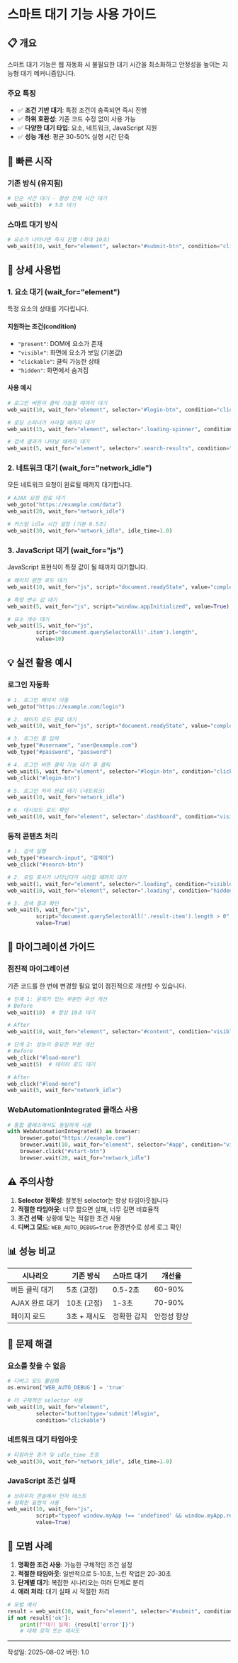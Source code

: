 # 스마트 대기 기능 사용 가이드

## 📋 개요

스마트 대기 기능은 웹 자동화 시 불필요한 대기 시간을 최소화하고 안정성을 높이는 지능형 대기 메커니즘입니다.

### 주요 특징
- ✅ **조건 기반 대기**: 특정 조건이 충족되면 즉시 진행
- ✅ **하위 호환성**: 기존 코드 수정 없이 사용 가능
- ✅ **다양한 대기 타입**: 요소, 네트워크, JavaScript 지원
- ✅ **성능 개선**: 평균 30-50% 실행 시간 단축

## 🚀 빠른 시작

### 기존 방식 (유지됨)
```python
# 단순 시간 대기 - 항상 전체 시간 대기
web_wait(5)  # 5초 대기
```

### 스마트 대기 방식
```python
# 요소가 나타나면 즉시 진행 (최대 10초)
web_wait(10, wait_for="element", selector="#submit-btn", condition="clickable")
```

## 📖 상세 사용법

### 1. 요소 대기 (wait_for="element")

특정 요소의 상태를 기다립니다.

#### 지원하는 조건(condition)
- `"present"`: DOM에 요소가 존재
- `"visible"`: 화면에 요소가 보임 (기본값)
- `"clickable"`: 클릭 가능한 상태
- `"hidden"`: 화면에서 숨겨짐

#### 사용 예시
```python
# 로그인 버튼이 클릭 가능할 때까지 대기
web_wait(10, wait_for="element", selector="#login-btn", condition="clickable")

# 로딩 스피너가 사라질 때까지 대기
web_wait(15, wait_for="element", selector=".loading-spinner", condition="hidden")

# 검색 결과가 나타날 때까지 대기
web_wait(5, wait_for="element", selector=".search-results", condition="visible")
```

### 2. 네트워크 대기 (wait_for="network_idle")

모든 네트워크 요청이 완료될 때까지 대기합니다.

```python
# AJAX 요청 완료 대기
web_goto("https://example.com/data")
web_wait(20, wait_for="network_idle")

# 커스텀 idle 시간 설정 (기본 0.5초)
web_wait(30, wait_for="network_idle", idle_time=1.0)
```

### 3. JavaScript 대기 (wait_for="js")

JavaScript 표현식이 특정 값이 될 때까지 대기합니다.

```python
# 페이지 완전 로드 대기
web_wait(10, wait_for="js", script="document.readyState", value="complete")

# 특정 변수 값 대기
web_wait(5, wait_for="js", script="window.appInitialized", value=True)

# 요소 개수 대기
web_wait(15, wait_for="js", 
         script="document.querySelectorAll('.item').length", 
         value=10)
```

## 💡 실전 활용 예시

### 로그인 자동화
```python
# 1. 로그인 페이지 이동
web_goto("https://example.com/login")

# 2. 페이지 로드 완료 대기
web_wait(10, wait_for="js", script="document.readyState", value="complete")

# 3. 로그인 폼 입력
web_type("#username", "user@example.com")
web_type("#password", "password")

# 4. 로그인 버튼 클릭 가능 대기 후 클릭
web_wait(5, wait_for="element", selector="#login-btn", condition="clickable")
web_click("#login-btn")

# 5. 로그인 처리 완료 대기 (네트워크)
web_wait(10, wait_for="network_idle")

# 6. 대시보드 로드 확인
web_wait(10, wait_for="element", selector=".dashboard", condition="visible")
```

### 동적 콘텐츠 처리
```python
# 1. 검색 실행
web_type("#search-input", "검색어")
web_click("#search-btn")

# 2. 로딩 표시가 나타났다가 사라질 때까지 대기
web_wait(1, wait_for="element", selector=".loading", condition="visible")
web_wait(10, wait_for="element", selector=".loading", condition="hidden")

# 3. 검색 결과 확인
web_wait(5, wait_for="js", 
         script="document.querySelectorAll('.result-item').length > 0", 
         value=True)
```

## 🔄 마이그레이션 가이드

### 점진적 마이그레이션
기존 코드를 한 번에 변경할 필요 없이 점진적으로 개선할 수 있습니다.

```python
# 단계 1: 문제가 있는 부분만 우선 개선
# Before
web_wait(10)  # 항상 10초 대기

# After  
web_wait(10, wait_for="element", selector="#content", condition="visible")

# 단계 2: 성능이 중요한 부분 개선
# Before
web_click("#load-more")
web_wait(5)  # 데이터 로드 대기

# After
web_click("#load-more")
web_wait(5, wait_for="network_idle")
```

### WebAutomationIntegrated 클래스 사용
```python
# 통합 클래스에서도 동일하게 사용
with WebAutomationIntegrated() as browser:
    browser.goto("https://example.com")
    browser.wait(10, wait_for="element", selector="#app", condition="visible")
    browser.click("#start-btn")
    browser.wait(20, wait_for="network_idle")
```

## ⚠️ 주의사항

1. **Selector 정확성**: 잘못된 selector는 항상 타임아웃됩니다
2. **적절한 타임아웃**: 너무 짧으면 실패, 너무 길면 비효율적
3. **조건 선택**: 상황에 맞는 적절한 조건 사용
4. **디버그 모드**: `WEB_AUTO_DEBUG=true` 환경변수로 상세 로그 확인

## 📊 성능 비교

| 시나리오 | 기존 방식 | 스마트 대기 | 개선율 |
|---------|----------|------------|--------|
| 버튼 클릭 대기 | 5초 (고정) | 0.5-2초 | 60-90% |
| AJAX 완료 대기 | 10초 (고정) | 1-3초 | 70-90% |
| 페이지 로드 | 3초 + 재시도 | 정확한 감지 | 안정성 향상 |

## 🐛 문제 해결

### 요소를 찾을 수 없음
```python
# 디버그 모드 활성화
os.environ['WEB_AUTO_DEBUG'] = 'true'

# 더 구체적인 selector 사용
web_wait(10, wait_for="element", 
         selector="button[type='submit']#login", 
         condition="clickable")
```

### 네트워크 대기 타임아웃
```python
# 타임아웃 증가 및 idle_time 조정
web_wait(30, wait_for="network_idle", idle_time=1.0)
```

### JavaScript 조건 실패
```python
# 브라우저 콘솔에서 먼저 테스트
# 정확한 표현식 사용
web_wait(10, wait_for="js", 
         script="typeof window.myApp !== 'undefined' && window.myApp.ready", 
         value=True)
```

## 🎯 모범 사례

1. **명확한 조건 사용**: 가능한 구체적인 조건 설정
2. **적절한 타임아웃**: 일반적으로 5-10초, 느린 작업은 20-30초
3. **단계별 대기**: 복잡한 시나리오는 여러 단계로 분리
4. **에러 처리**: 대기 실패 시 적절한 처리

```python
# 모범 예시
result = web_wait(10, wait_for="element", selector="#submit", condition="clickable")
if not result['ok']:
    print(f"대기 실패: {result['error']}")
    # 대체 로직 또는 재시도
```

---

작성일: 2025-08-02
버전: 1.0
